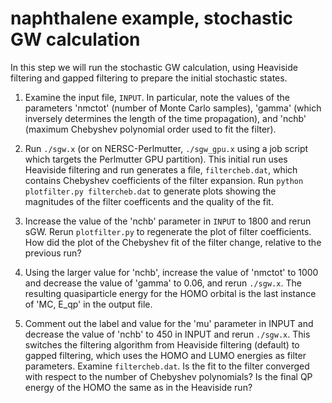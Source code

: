 # naphthalene example, stochastic GW calculation

In this step we will run the stochastic GW calculation, using Heaviside
filtering and gapped filtering to prepare the initial stochastic states.

1. Examine the input file, `INPUT`. In particular, note the values of the
   parameters 'nmctot' (number of Monte Carlo samples), 'gamma' (which
   inversely determines the length of the time propagation), and 'nchb'
   (maximum Chebyshev polynomial order used to fit the filter).

2. Run `./sgw.x` (or on NERSC-Perlmutter, `./sgw_gpu.x` using a job script
   which targets the Perlmutter GPU partition). This initial run uses
   Heaviside filtering and run generates a file, `filtercheb.dat`, which
   contains Chebyshev coefficients of the filter expansion. Run
   `python plotfilter.py filtercheb.dat` to generate plots showing the
   magnitudes of the filter coefficents and the quality of the fit.

3. Increase the value of the 'nchb' parameter in `INPUT` to 1800 and rerun sGW.
   Rerun `plotfilter.py` to regenerate the plot of filter coefficients. How did
   the plot of the Chebyshev fit of the filter change, relative to the previous
   run?

4. Using the larger value for 'nchb', increase the value of 'nmctot' to 1000
   and decrease the value of 'gamma' to 0.06, and rerun `./sgw.x`. The
   resulting quasiparticle energy for the HOMO orbital is the last
   instance of 'MC, E_qp' in the output file.

5. Comment out the label and value for the 'mu' parameter in INPUT and
   decrease the value of 'nchb' to 450 in INPUT and rerun `./sgw.x`.
   This switches the filtering algorithm from Heaviside filtering
   (default) to gapped filtering, which uses the HOMO and LUMO energies
   as filter parameters. Examine `filtercheb.dat`. Is the fit to the filter
   converged with respect to the number of Chebyshev polynomials? Is the
   final QP energy of the HOMO the same as in the Heaviside run?

